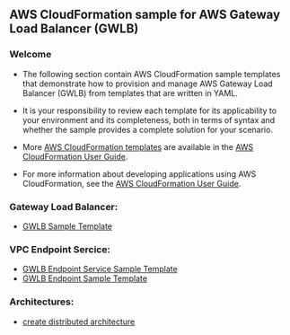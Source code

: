 ## AWS CloudFormation sample for AWS Gateway Load Balancer (GWLB)

### Welcome

* The following section contain AWS CloudFormation sample templates that demonstrate how to provision and manage AWS Gateway Load Balancer (GWLB) from templates that are written in YAML.

* It is your responsibility to review each template for its applicability to your environment and its completeness, both in terms of syntax and whether the sample provides a complete solution for your scenario.

* More [AWS CloudFormation templates](https://aws.amazon.com/cloudformation/resources/templates/) are available in the [AWS CloudFormation User Guide](https://docs.aws.amazon.com/AWSCloudFormation/latest/UserGuide/cfn-sample-templates.html).

* For more information about developing applications using AWS CloudFormation, see the [AWS CloudFormation User Guide](https://docs.aws.amazon.com/AWSCloudFormation/latest/UserGuide/Welcome.html). 


### **Gateway Load Balancer:**
* [GWLB Sample Template](gwlb/GwlbWithTargetGroupAndListenerSample.md)

### **VPC Endpoint Sercice:**
* [GWLB Endpoint Service Sample Template](vpce/GwlbVpcEndpointServiceSample.md)
* [GWLB Endpoint Sample Template](vpce/GwlbVpcEndpointSample.md)

### **Architectures:**
* [create distributed architecture](aws-cloudformation/architectures/distributed_architecture/)